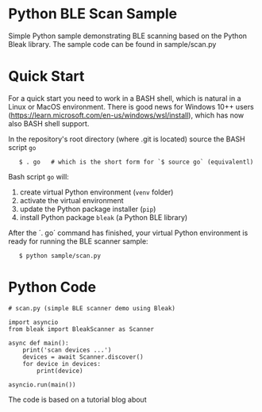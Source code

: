 # Python BLE Scan Sample

Simple Python sample demonstrating BLE scanning based on the Python Bleak
library. The sample code can be found in sample/scan.py


# Quick Start

For a quick start you need to work in a BASH shell, which is natural
in a Linux or MacOS environment. There is good news for Windows 10++ users
(https://learn.microsoft.com/en-us/windows/wsl/install), which has now also
BASH shell support.

In the repository's root directory (where .git is located) source the
BASH script `go`

```
   $ . go   # which is the short form for `$ source go` (equivalentl)
```

Bash script `go` will:

1) create virtual Python environment (`venv` folder)
2) activate the virtual environment
3) update the Python package installer (`pip`)
4) install Python package `bleak` (a Python BLE library)

After the ´. go´ command has finished, your virtual Python environment is ready
for running the BLE scanner sample:

```
   $ python sample/scan.py
```


# Python Code

```
# scan.py (simple BLE scanner demo using Bleak)

import asyncio
from bleak import BleakScanner as Scanner

async def main():
    print('scan devices ...')
    devices = await Scanner.discover()
    for device in devices:
        print(device)

asyncio.run(main())
```

The code is based on a tutorial blog about
